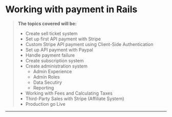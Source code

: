 # Working with payment in Rails

> **The topics covered will be:**
> * Create sell ticket system
> * Set up first API payment with Stripe
> * Custom Stripe API payment using Client-Side Authentication
> * Set up API payment with Paypal
> * Handle payment failure
> * Create subscription system
> * Create administration system
>   - Admin Experience
>   - Admin Roles
>   - Data Secutiry
>   - Reporting
> * Working with Fees and Calculating Taxes
> * Third-Party Sales with Stripe (Affiliate System)
> * Production go Live

---
